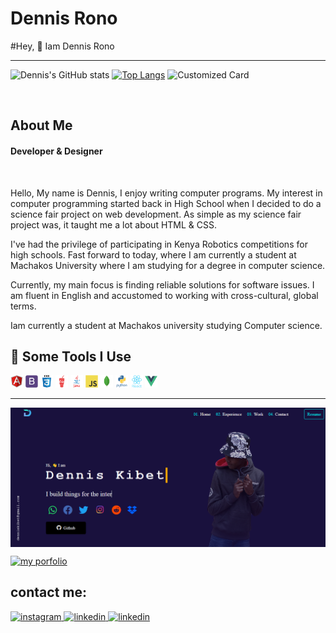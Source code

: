 <h1>Dennis Rono
</h1>
#Hey, 👋 Iam Dennis Rono
<hr>

![Dennis's GitHub stats](https://github-readme-stats.vercel.app/api?username=DennisRono&show_icons=true&theme=dark)
[![Top Langs](https://github-readme-stats.vercel.app/api/top-langs/?username=DennisRono&layout=compact)](https://github.com/DennisRono/github-readme-stats)
![Customized Card](https://github-readme-stats.vercel.app/api/pin?username=anuraghazra&repo=github-readme-stats&title_color=fff&icon_color=f9f9f9&text_color=9f9f9f&bg_color=151515)
  
<br>
<h2>About Me</h2>
<h4>Developer & Designer</h4>
<br>
<p>
Hello, My name is Dennis, I enjoy writing computer programs. My interest in computer programming started back in High School when I decided to do a science fair project on web development. As simple as my science fair project was, it taught me a lot about HTML & CSS.
</p>
<p>
  I've had the privilege of participating in Kenya Robotics competitions for high schools. Fast forward to today, where I am currently a student at Machakos University where I am studying for a degree in computer science.
</p>
<p>
  Currently, my main focus is finding reliable solutions for software issues. I am fluent in English and accustomed to working with cross-cultural, global terms.
</p>
<p>Iam currently a student at Machakos university studying Computer science.</p>
<h2>🚀 Some Tools I Use</h2>
<p align="left">
<img src="./img/angularjs-original.svg" alt="" height="20" width="20">
<img src="./img/bootstrap-plain.svg" alt="" height="20" width="20">
<img src="./img/css3-original-wordmark.svg" alt="" height="20" width="20">
<img src="./img/gulp-plain.svg" alt="" height="20" width="20">
<img src="./img/java-original-wordmark.svg" alt="" height="20" width="20">
<img src="./img/javascript-original.svg" alt="" height="20" width="20">
<img src="./img/mongodb-original.svg" alt="" height="20" width="20">
<img src="./img/python-original-wordmark.svg" alt="" height="20" width="20">
<img src="./img/react-original-wordmark.svg" alt="" height="20" width="20">
<img src="./img/vuejs-original.svg" alt="" height="20" width="20">
  </p>
  <hr>
 <a href="https://denniskibet.com/kibet">
 <img src="./img/portfolio.png" align="center" >
 </a>
 <p>
  <a href="https://blogs.denniskibet.com/portfolio">
  <img src="https://img.shields.io/badge/website-portfolio-brightgreen" alt="my porfolio" />
  </a>
</p>
 
 ## contact me:
<a href="https://www.instagram.com/finn_neron/">
<img alt="instagram" src="https://img.shields.io/badge/Instagram-E4405F?style=for-the-badge&logo=instagram&logoColor=white"/>
</a> 
<a href="https://www.linkedin.com/in/finn-neron-7911161aa/">
<img alt="linkedin" src="https://img.shields.io/badge/LinkedIn-0077B5?style=for-the-badge&logo=linkedin&logoColor=white" />
</a>
<a href="https://discord.gg/t7dEEgGE6y">
<img alt="linkedin" src="https://img.shields.io/badge/Discord-0077B5?logo=Discord&logoColor=white&style=for-the-badge" />
</a>
